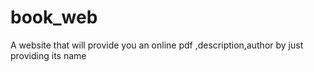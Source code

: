 # book_web
A website that will provide you an online pdf ,description,author by just providing its name 
